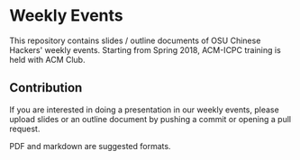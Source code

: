 Weekly Events
===

This repository contains slides / outline documents of OSU Chinese Hackers' weekly events. Starting from Spring 2018, ACM-ICPC training is held with ACM Club.

Contribution
---

If you are interested in doing a presentation in our weekly events, please upload slides or an outline document by pushing a commit or opening a pull request.

PDF and markdown are suggested formats.
